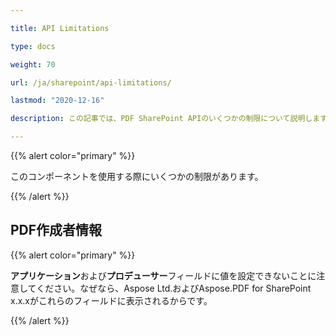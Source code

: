```yaml
---

title: API Limitations 

type: docs

weight: 70

url: /ja/sharepoint/api-limitations/

lastmod: "2020-12-16"

description: この記事では、PDF SharePoint APIのいくつかの制限について説明します。

---
```




{{% alert color="primary" %}}



このコンポーネントを使用する際にいくつかの制限があります。



{{% /alert %}}

## PDF作成者情報



{{% alert color="primary" %}}



**アプリケーション**および**プロデューサー**フィールドに値を設定できないことに注意してください。なぜなら、Aspose Ltd.およびAspose.PDF for SharePoint x.x.xがこれらのフィールドに表示されるからです。

{{% /alert %}}